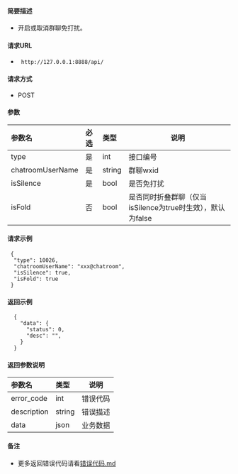 
#### 简要描述

- 开启或取消群聊免打扰。

#### 请求URL
- ` http://127.0.0.1:8888/api/`
  
#### 请求方式
- POST 

#### 参数

| 参数名              | 必选 | 类型     | 说明                                     |   
|:-----------------|:---|:-------|----------------------------------------|   
| type             | 是  | int    | 接口编号                                   |   
| chatroomUserName | 是  | string | 群聊wxid                                 |   
| isSilence        | 是  | bool   | 是否免打扰                                  |   
| isFold           | 否  | bool   | 是否同时折叠群聊（仅当isSilence为true时生效），默认为false |   

#### 请求示例

```
 {
  "type": 10026,
  "chatroomUserName": "xxx@chatroom",
  "isSilence": true,
  "isFold": true
 }
```

#### 返回示例 

``` 
  {
    "data": {
      "status": 0,
      "desc": "",
    }
  }
```

#### 返回参数说明 

| 参数名         | 类型     | 说明   |   
|:------------|:-------|------|   
| error_code  | int    | 错误代码 |   
| description | string | 错误描述 |   
| data        | json   | 业务数据 |   

#### 备注 

- 更多返回错误代码请看[错误代码.md](../错误代码.md)





